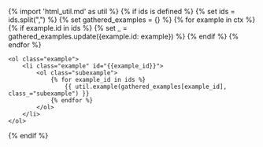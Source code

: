 {% import 'html_util.md' as util %}
{% if ids is defined %}
    {% set ids = ids.split(",") %}
    {% set gathered_examples = {} %}
    {% for example in ctx %}
        {% if example.id in ids %}
            {% set _ = gathered_examples.update({example.id: example}) %}
        {% endif %}
    {% endfor %}
```{=html}
<ol class="example">
    <li class="example" id="{{example_id}}">
        <ol class="subexample">
            {% for example_id in ids %}
                {{ util.example(gathered_examples[example_id], class_="subexample") }}
            {% endfor %}
        </ol>
    </li>
</ol>
```
{% endif %}
